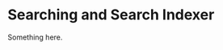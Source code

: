 [title]: # (Searching and Search Indexer)
[tags]: # (XXX)
[priority]: # (4957)
# Searching and Search Indexer
Something here.
